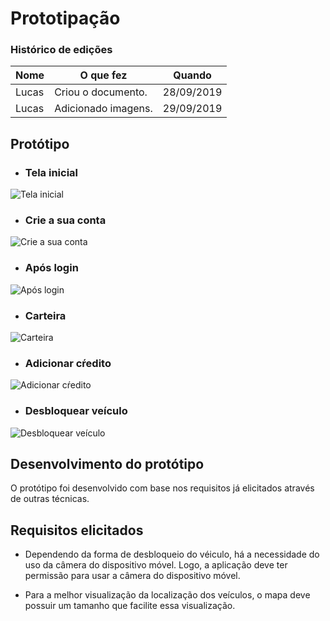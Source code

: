 # Prototipação

### Histórico de edições
| Nome|O que fez|Quando|
|-----|---------|------|
| Lucas | Criou o documento. | 28/09/2019 |
| Lucas | Adicionado imagens. | 29/09/2019 |

## Protótipo
* ### Tela inicial
![Tela inicial](/img/elicitacao/requisitos/prototipacao/TelaInicial.png)


* ### Crie a sua conta
![Crie a sua conta](/img/elicitacao/requisitos/prototipacao/CriarConta.png)


* ### Após login
![Após login](/img/elicitacao/requisitos/prototipacao/Interno.png)

* ### Carteira
![Carteira](/img/elicitacao/requisitos/prototipacao/Carteira.png)

* ### Adicionar cŕedito
![Adicionar cŕedito](/img/elicitacao/requisitos/prototipacao/AdicionarCredito.png)

* ### Desbloquear veículo
![Desbloquear veículo](/img/elicitacao/requisitos/prototipacao/Camera.png)


## Desenvolvimento do protótipo
O protótipo foi desenvolvido com base nos requisitos já elicitados através de outras técnicas.


## Requisitos elicitados

* Dependendo da forma de desbloqueio do véiculo, há a necessidade do uso da câmera do dispositivo móvel. Logo, a aplicação deve ter permissão para usar a câmera do dispositivo móvel.

* Para a melhor visualização da localização dos veículos, o mapa deve possuir um tamanho que facilite essa visualização.